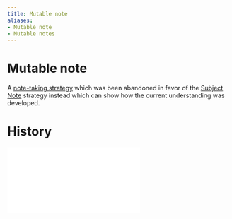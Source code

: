 ```yaml
---
title: Mutable note
aliases:
- Mutable note
- Mutable notes
---
```


# Mutable note

A [note-taking strategy](note-taking-strategy.md) which was been abandoned in favor of the [Subject Note](subject-note.md) strategy instead which can show how the current understanding was developed.

# History

![202305290637](../entries/202305290637.md)
